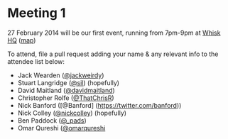 Meeting 1
=========

27 February 2014 will be our first event, running from 7pm-9pm at [Whisk HQ](https://www.whisk.co.uk) ([map](https://www.google.com/maps?t=m&ll=52.488409,-1.8850638&z=18&q=1+Venture+Way&output=classic&dg=ntvo))

To attend, file a pull request adding your name & any relevant info to the attendee list below:

- Jack Wearden ([@jackweirdy](https://twitter.com/JackWeirdy))
- Stuart Langridge ([@sil](https://twitter.com/sil)) (hopefully)
- David Maitland ([@davidmaitland](https://twitter.com/davidmaitland))
- Christopher Rolfe ([@ThatChrisR](https://twitter.com/ThatChrisR))
- Nick Banford ([@Banford] (https://twitter.com/banford))
- Nick Colley ([@nickcolley](https://twitter.com/nickcolley)) (hopefully)
- Ben Paddock ([@_pads](https://twitter.com/_pads))
- Omar Qureshi ([@omarqureshi](https://twitter.com/omarqureshi)
